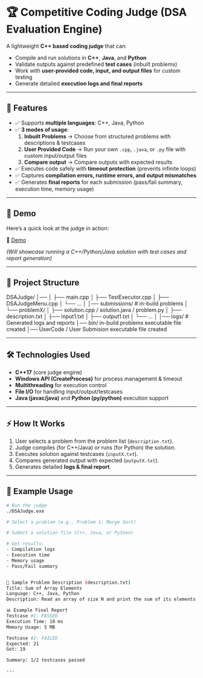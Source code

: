 # 🏆 Competitive Coding Judge (DSA Evaluation Engine)

A lightweight **C++ based coding judge** that can:  
- Compile and run solutions in **C++**, **Java**, and **Python**  
- Validate outputs against predefined **test cases** (inbuilt problems)  
- Work with **user-provided code, input, and output files** for custom testing  
- Generate detailed **execution logs and final reports**  

------
## 🚀 Features
- ✅ Supports **multiple languages**: C++, Java, Python  
- ✅ **3 modes of usage**:
  1. **Inbuilt Problems** → Choose from structured problems with descriptions & testcases  
  2. **User Provided Code** → Run your own `.cpp`, `.java`, or `.py` file with custom input/output files
  3. **Compare output** →  Compare outputs with expected results
- ✅ Executes code safely with **timeout protection** (prevents infinite loops)  
- ✅ Captures **compilation errors, runtime errors, and output mismatches**  
- ✅ Generates **final reports** for each submission (pass/fail summary, execution time, memory usage)  

---

## 🎥 Demo
Here’s a quick look at the judge in action:

🚧 [Demo](./DSAJudge.gif)

*(Will showcase running a C++/Python/Java solution with test cases and report generation)*  

---
## 📂 Project Structure
DSAJudge/
│──
│ ├── main.cpp
│ ├── TestExecutor.cpp
│ ├── DSAJudgeMenu.cpp
│ └── ...
│
│── submissions/ # in-build problems
│ └── problemX/
│ ├── solution.cpp / solution.java / problem.py
│ ├── description.txt
│ ├── input1.txt
│ ├── output1.txt
│ └── ...
│
│── logs/ # Generated logs and reports
│── bin/  in-build problems executable file created
│── UserCode / User Submision executable file created


---

## 🛠️ Technologies Used
- **C++17** (core judge engine)  
- **Windows API (CreateProcess)** for process management & timeout  
- **Multithreading** for execution control  
- **File I/O** for handling input/output/testcases  
- **Java (javac/java)** and **Python (py/python)** execution support  

---

## ⚡ How It Works
1. User selects a problem from the problem list (`description.txt`).  
2. Judge compiles (for C++/Java) or runs (for Python) the solution.  
3. Executes solution against testcases (`inputX.txt`).  
4. Compares generated output with expected (`outputX.txt`).  
5. Generates detailed **logs & final report**.  

---

## 📖 Example Usage
```bash
# Run the judge
./DSAJudge.exe

# Select a problem (e.g., Problem 1: Merge Sort)

# Submit a solution file (C++, Java, or Python)

# Get results:
- Compilation logs
- Execution time
- Memory usage
- Pass/Fail summary


🎯 Sample Problem Description (description.txt)
Title: Sum of Array Elements
Language: C++, Java, Python
Description: Read an array of size N and print the sum of its elements.

📊 Example Final Report
Testcase #1: PASSED
Execution Time: 10 ms
Memory Usage: 5 MB

Testcase #2: FAILED
Expected: 21
Got: 19

Summary: 1/2 testcases passed

---

